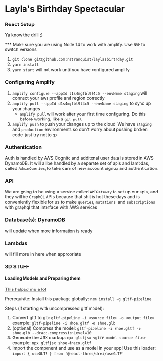 # Layla's Birthday Spectacular

### React Setup

Ya know the drill ;)

\*\*\* Make sure you are using Node 14 to work with amplify. Use `NVM` to switch versions

1. `git clone git@github.com:nstranquist/laylasbirthday.git`
2. `yarn install`
3. `yarn start` will not work until you have configured amplify

### Configuring Amplify

1. `amplify configure --appId d1s4mgfbl9l4c5 --envName staging` will connect your aws profile and region correctly
2. `amplify pull --appId d1s4mgfbl9l4c5 --envName staging` to sync up your changes
   - `amplify pull` will work after your first time configuring. Do this before working, like a `git pull`
3. `amplify push` to push your changes up to the cloud. We have `staging` and `production` environments so don't worry about pushing broken code, just try not to :p

### Authentication

Auth is handled by AWS Cognito and additonal user data is stored in AWS DynamoDB.
It will all be handled by a separate set of apis and lambdas, called `AdminQueries`, to take care of new account signup and authentication.

### API

We are going to be using a service called `APIGateway` to set up our apis, and they will be `GraphQL` APIs because that shit is hot these days and is conveniently flexible for us to make `queries`, `mutations`, and `subscriptions` with graphql that interface with AWS services

### Database(s): DynamoDB

will update when more information is ready

### Lambdas

will fill more in here when appropriate


### 3D STUFF

#### Loading Models and Preparing them

[This helped me a lot](https://blog.logrocket.com/configure-3d-models-react-three-fiber/)

Prerequisite: Install this package globally: `npm install -g gltf-pipeline`

Steps (if starting with uncompressed gltf model):
1. Convert gltf to glb: `gltf-pipeline -i <source file> -o <output file>`
   example: `gltf-pipeline -i shoe.gltf -o shoe.glb`
2. (optional) Compress the model: `gltf-pipeline -i shoe.gltf -o shoe.glb --draco.compressionLevel=10`
3. Generate the JSX markup: `npx gltfjsx <glTF model source file>`
   example: `npx gltfjsx shoe-draco.gltf`
4. Import the component and use as a model in your app!
   Use this loader: `import { useGLTF } from '@react-three/drei/useGLTF'`